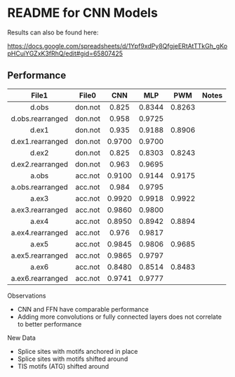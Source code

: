 README for CNN Models
==================================

Results can also be found here:

https://docs.google.com/spreadsheets/d/1Ypf9xdPy8QfgjeERtAtTTkGh_gKopHCuiYGZxK3fRhQ/edit#gid=65807425

## Performance ##

| File1            |  File0  |  CNN   |  MLP   |   PWM  | Notes
|:----------------:|:-------:|:------:|:------:|:------:|:--------------
| d.obs            | don.not | 0.825  | 0.8344 | 0.8263 |
| d.obs.rearranged | don.not | 0.958  | 0.9725 |        |
| d.ex1            | don.not | 0.935  | 0.9188 | 0.8906 |
| d.ex1.rearranged | don.not | 0.9700 | 0.9700 |        |
| d.ex2            | don.not | 0.825  | 0.8303 | 0.8243 |
| d.ex2.rearranged | don.not | 0.963  | 0.9695 |        |
| a.obs            | acc.not | 0.9100 | 0.9144 | 0.9175 |
| a.obs.rearranged | acc.not | 0.984  | 0.9795 |        |
| a.ex3            | acc.not | 0.9920 | 0.9918 | 0.9922 |
| a.ex3.rearranged | acc.not | 0.9860	| 0.9800 |        |
| a.ex4            | acc.not | 0.8950 | 0.8942 | 0.8894 |
| a.ex4.rearranged | acc.not | 0.976	| 0.9817 |        |
| a.ex5            | acc.not | 0.9845 | 0.9806 | 0.9685 |
| a.ex5.rearranged | acc.not | 0.9865 | 0.9797 |        |
| a.ex6            | acc.not | 0.8480 | 0.8514 | 0.8483 |
| a.ex6.rearranged | acc.not | 0.9741	| 0.9777 |        |

Observations
+ CNN and FFN have comparable performance
+ Adding more convolutions or fully connected layers does not correlate to better performance


New Data
+ Splice sites with motifs anchored in place
+ Splice sites with motifs shifted around
+ TIS motifs (ATG) shifted around
